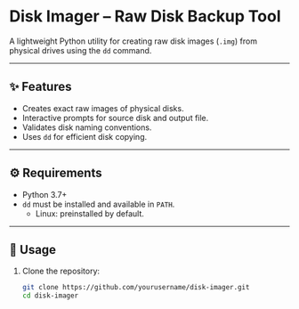 # Disk Imager – Raw Disk Backup Tool

A lightweight Python utility for creating raw disk images (`.img`) from physical drives using the `dd` command.  


---

## ✨ Features
- Creates exact raw images of physical disks.
- Interactive prompts for source disk and output file.
- Validates disk naming conventions.
- Uses `dd` for efficient disk copying.

---

## ⚙️ Requirements
- Python 3.7+
- `dd` must be installed and available in `PATH`.
  - Linux: preinstalled by default.
---

## 🚀 Usage

1. Clone the repository:
   ```bash
   git clone https://github.com/yourusername/disk-imager.git
   cd disk-imager
